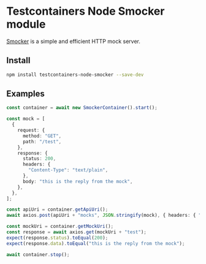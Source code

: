 # Testcontainers Node Smocker module

[Smocker](https://smocker.dev) is a simple and efficient HTTP mock server.

## Install

```bash
npm install testcontainers-node-smocker --save-dev
```

## Examples

```ts
const container = await new SmockerContainer().start();

const mock = [
  {
    request: {
      method: "GET",
      path: "/test",
    },
    response: {
      status: 200,
      headers: {
        "Content-Type": "text/plain",
      },
      body: "this is the reply from the mock",
    },
  },
];

const apiUri = container.getApiUri();
await axios.post(apiUri + "mocks", JSON.stringify(mock), { headers: { "Content-Type": "application/json" } });

const mockUri = container.getMockUri();
const response = await axios.get(mockUri + "test");
expect(response.status).toEqual(200);
expect(response.data).toEqual("this is the reply from the mock");

await container.stop();
```

